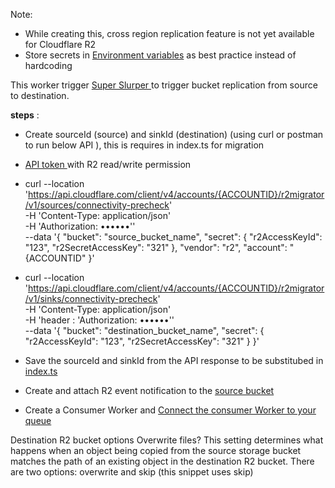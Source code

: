 Note: 
- While creating this, cross region replication feature is not yet available for Cloudflare R2
- Store secrets in [Environment variables]((https://developers.cloudflare.com/workers/configuration/environment-variables/#add-environment-variables-via-wrangler)) as best practice instead of hardcoding

This worker trigger [Super Slurper  ](https://developers.cloudflare.com/r2/data-migration/super-slurper/) to trigger bucket replication from source to destination.


**steps** :
- Create sourceId (source) and sinkId (destination)  (using curl or postman to run below API ), this is requires in index.ts for migration

- [API token ](https://developers.cloudflare.com/fundamentals/api/get-started/create-token/)with R2 read/write permission

- curl --location 'https://api.cloudflare.com/client/v4/accounts/{ACCOUNTID}/r2migrator/v1/sources/connectivity-precheck' \
-H 'Content-Type: application/json' \
-H 'Authorization: ••••••'' \
--data '{
    "bucket": "source_bucket_name",
    "secret": {
        "r2AccessKeyId": "123",
        "r2SecretAccessKey": "321"
    },
    "vendor": "r2",
    "account": "{ACCOUNTID"
}'


- curl --location 'https://api.cloudflare.com/client/v4/accounts/{ACCOUNTID}/r2migrator/v1/sinks/connectivity-precheck' \
  -H 'Content-Type: application/json' \
  -H 'header : 'Authorization: ••••••'' \
--data '{
    "bucket": "destination_bucket_name",
    "secret": {
        "r2AccessKeyId": "123",
        "r2SecretAccessKey": "321"
    }
}'


- Save the sourceId and sinkId from the API response to be substitubed in [index.ts ](https://github.com/iamask/r2-consumer-migration/blob/master/src/index.ts)
- Create and attach R2 event notification to the [source bucket](https://developers.cloudflare.com/r2/buckets/event-notifications/) 
- Create a Consumer Worker and [Connect the consumer Worker to your queue ](https://developers.cloudflare.com/queues/get-started/#connect-the-consumer-worker-to-your-queue)


Destination R2 bucket options
Overwrite files?
This setting determines what happens when an object being copied from the source storage bucket matches the path of an existing object in the destination R2 bucket. There are two options: overwrite and skip (this snippet uses skip)
